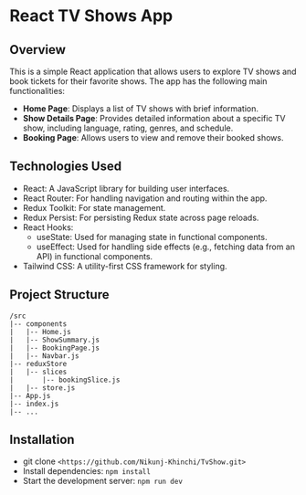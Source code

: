 # React TV Shows App

## Overview

This is a simple React application that allows users to explore TV shows and book tickets for their favorite shows. The app has the following main functionalities:

- **Home Page**: Displays a list of TV shows with brief information.
- **Show Details Page**: Provides detailed information about a specific TV show, including language, rating, genres, and schedule.
- **Booking Page**: Allows users to view and remove their booked shows.

## Technologies Used

- React: A JavaScript library for building user interfaces.
- React Router: For handling navigation and routing within the app.
- Redux Toolkit: For state management.
- Redux Persist: For persisting Redux state across page reloads.
- React Hooks:
    - useState: Used for managing state in functional components.
    - useEffect: Used for handling side effects (e.g., fetching data from an API) in functional components.
- Tailwind CSS: A utility-first CSS framework for styling.

## Project Structure

```plaintext
/src
|-- components
|   |-- Home.js
|   |-- ShowSummary.js
|   |-- BookingPage.js
|   |-- Navbar.js
|-- reduxStore
|   |-- slices
|       |-- bookingSlice.js
|   |-- store.js
|-- App.js
|-- index.js
|-- ...
```

## Installation
- git clone `<https://github.com/Nikunj-Khinchi/TvShow.git>`
- Install dependencies: `npm install`
- Start the development server: `npm run dev` 
